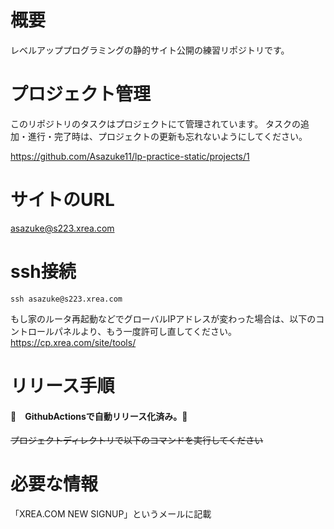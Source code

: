 # 概要
レベルアッププログラミングの静的サイト公開の練習リポジトリです。

# プロジェクト管理

このリポジトリのタスクはプロジェクトにて管理されています。
タスクの追加・進行・完了時は、プロジェクトの更新も忘れないようにしてください。

https://github.com/Asazuke11/lp-practice-static/projects/1

# サイトのURL
asazuke@s223.xrea.com

# ssh接続

```
ssh asazuke@s223.xrea.com
```

もし家のルータ再起動などでグローバルIPアドレスが変わった場合は、以下のコントロールパネルより、もう一度許可し直してください。
https://cp.xrea.com/site/tools/

# リリース手順

#### 💫　GithubActionsで自動リリース化済み。💫

~~プロジェクトディレクトリで以下のコマンドを実行してください~~


# 必要な情報
「XREA.COM NEW SIGNUP」というメールに記載
